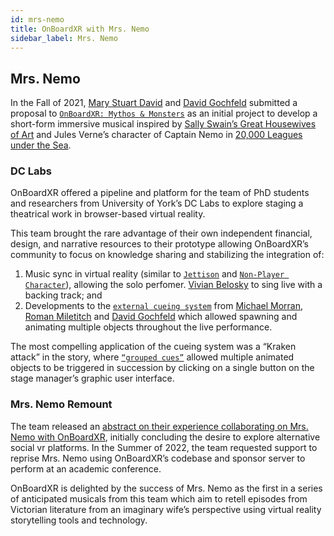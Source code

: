 ```yaml
---
id: mrs-nemo
title: OnBoardXR with Mrs. Nemo
sidebar_label: Mrs. Nemo
---
```


## Mrs. Nemo

In the Fall of 2021, [Mary Stuart David]() and [David Gochfeld]() submitted a proposal to [`OnBoardXR: Mythos & Monsters`](/obxr3-mythos-monsters) as an initial project to develop a short-form immersive musical inspired by [Sally Swain’s Great Housewives of Art](https://www.amazon.co.uk/Great-Housewives-Art-Sally-Swain/dp/0586205306) and Jules Verne’s character of Captain Nemo in [20,000 Leagues under the Sea](https://en.wikipedia.org/wiki/Twenty_Thousand_Leagues_Under_the_Seas).

### DC Labs
OnBoardXR offered a pipeline and platform for the team of PhD students and researchers from University of York’s DC Labs to explore staging a theatrical work in browser-based virtual reality.

This team brought the rare advantage of their own independent financial, design, and narrative resources to their prototype allowing OnBoardXR’s community to focus on knowledge sharing and stabilizing the integration of:
1. Music sync in virtual reality (similar to [`Jettison`]() and [`Non-Player Character`]()), allowing the solo perfomer. [Vivian Belosky]() to sing live with a backing track; and 
2. Developments to the [`external cueing system`]() from [Michael Morran](), [Roman Miletitch]() and [David Gochfeld]() which allowed spawning and animating multiple objects throughout the live performance. 

The most compelling application of the cueing system was a “Kraken attack” in the story, where [`“grouped cues”`]() allowed multiple animated objects to be triggered in succession by clicking on a single button on the stage manager’s graphic user interface.

### Mrs. Nemo Remount
The team released an [abstract on their experience collaborating on Mrs. Nemo with OnBoardXR](https://thewritingplatform.com/2022/05/the-making-of-an-immersical/), initially concluding the desire to explore alternative social vr platforms. In the Summer of 2022, the team requested support to reprise Mrs. Nemo using OnBoardXR’s codebase and sponsor server to perform at an academic conference. 

OnBoardXR is delighted by the success of Mrs. Nemo as the first in a series of anticipated musicals from this team which aim to retell episodes from Victorian literature from an imaginary wife’s perspective using virtual reality storytelling tools and technology.
